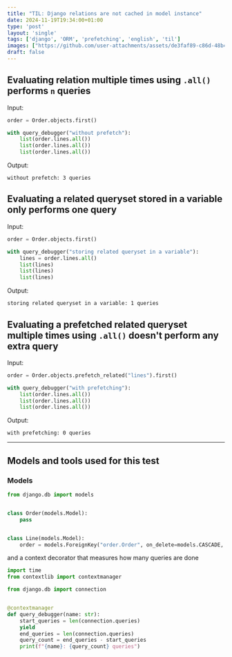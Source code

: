```yaml
---                                                                             
title: "TIL: Django relations are not cached in model instance"
date: 2024-11-19T19:34:00+01:00
type: 'post'
layout: 'single'
tags: ['django', 'ORM', 'prefetching', 'english', 'til']
images: ["https://github.com/user-attachments/assets/de3faf89-c86d-48b4-9241-67bfa78970d3"]
draft: false
---
```



## Evaluating relation multiple times using `.all()` performs `n` queries
Input:
```python
order = Order.objects.first()

with query_debugger("without prefetch"):
    list(order.lines.all())
    list(order.lines.all())
    list(order.lines.all())
```
Output:
```
without prefetch: 3 queries
```

## Evaluating a related queryset stored in a variable only performs one query
Input:
```python
order = Order.objects.first()

with query_debugger("storing related queryset in a variable"):
    lines = order.lines.all()
    list(lines)
    list(lines)
    list(lines)
```
Output:
```
storing related queryset in a variable: 1 queries
```

## Evaluating a prefetched related queryset multiple times using `.all()` doesn't perform any extra query
Input:
```python
order = Order.objects.prefetch_related("lines").first()

with query_debugger("with prefetching"):
    list(order.lines.all())
    list(order.lines.all())
    list(order.lines.all())
```
Output:
```
with prefetching: 0 queries
```

---

## Models and tools used for this test

### Models

```python
from django.db import models


class Order(models.Model):
    pass


class Line(models.Model):
    order = models.ForeignKey("order.Order", on_delete=models.CASCADE, related_name="lines")
```

and a context decorator that measures how many queries are done

```python
import time
from contextlib import contextmanager

from django.db import connection


@contextmanager
def query_debugger(name: str):
    start_queries = len(connection.queries)
    yield
    end_queries = len(connection.queries)
    query_count = end_queries - start_queries
    print(f"{name}: {query_count} queries")
```
